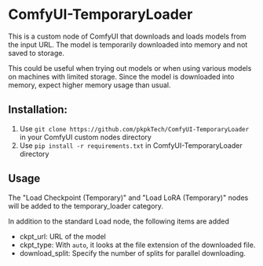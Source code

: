 # ComfyUI-TemporaryLoader
This is a custom node of ComfyUI that downloads and loads models from the input URL. The model is temporarily downloaded into memory and not saved to storage.

This could be useful when trying out models or when using various models on machines with limited storage. Since the model is downloaded into memory, expect higher memory usage than usual.

## Installation:
1. Use `git clone https://github.com/pkpkTech/ComfyUI-TemporaryLoader` in your ComfyUI custom nodes directory
1. Use `pip install -r requirements.txt` in ComfyUI-TemporaryLoader directory

## Usage
The "Load Checkpoint (Temporary)" and "Load LoRA (Temporary)" nodes will be added to the temporary_loader category.

In addition to the standard Load node, the following items are added
- ckpt_url: URL of the model
- ckpt_type: With `auto`, it looks at the file extension of the downloaded file.
- download_split: Specify the number of splits for parallel downloading.
